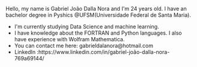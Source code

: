 Hello, my name is Gabriel João Dalla Nora and I'm 24 years old. I have an bachelor degree in Pyshics @UFSM(Universidade Federal de Santa Maria).

<ul>
  <li> I'm currently studying Data Science and machine learning. </li>
  <li> I have knowledge about the FORTRAN and Python languages. I also have experience with Wolfram Mathematica.</li>
  <li> You can contact me here: gabrieldalanora@hotmail.com </li>
  <li> LinkedIn :https://www.linkedin.com/in/gabriel-joão-dalla-nora-769a69144/ </li>
</ul>

<!---
GabrielJDN/GabrielJDN is a ✨ special ✨ repository because its `README.md` (this file) appears on your GitHub profile.
You can click the Preview link to take a look at your changes.
--->
